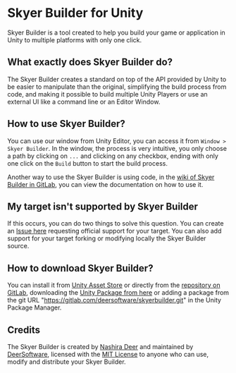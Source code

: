 # Skyer Builder for Unity

Skyer Builder is a tool created to help you build your game or application in Unity to multiple platforms with only one click.

## What exactly does Skyer Builder do?

The Skyer Builder creates a standard on top of the API provided by Unity to be easier to manipulate than the original, simplifying the build process from code, and making it possible to build multiple Unity Players or use an external UI like a command line or an Editor Window.

## How to use Skyer Builder?

You can use our window from Unity Editor, you can access it from `Window > Skyer Builder`. In the window, the process is very intuitive, you only choose a path by clicking on `...` and clicking on any checkbox, ending with only one click on the `Build` button to start the build process.

Another way to use the Skyer Builder is using code, in the [wiki of Skyer Builder in GitLab](https://gitlab.com/deersoftware/skyerbuilder/-/wikis/home), you can view the documentation on how to use it.

## My target isn't supported by Skyer Builder

If this occurs, you can do two things to solve this question. You can create an [Issue here](https://gitlab.com/deersoftware/skyerbuilder/-/issues) requesting official support for your target. You can also add support for your target forking or modifying locally the Skyer Builder source.

## How to download Skyer Builder?

You can install it from [Unity Asset Store](https://assetstore.unity.com/packages/tools/utilities/skyer-builder-209104) or directly from the [repository on GitLab](https://gitlab.com/deersoftware/skyerbuilder), downloading the [Unity Package from here](https://gitlab.com/deersoftware/skyerbuilder/-/releases) or adding a package from the git URL "https://gitlab.com/deersoftware/skyerbuilder.git" in the Unity Package Manager.

## Credits

The Skyer Builder is created by [Nashira Deer](https://gitlab.com/NashiraDeer) and maintained by [DeerSoftware](https://www.deersoftware.dev/), licensed with the [MIT License](https://gitlab.com/deersoftware/skyerbuilder/-/blob/main/LICENSE.txt) to anyone who can use, modify and distribute your Skyer Builder.
